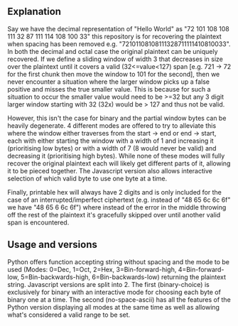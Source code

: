 ## Explanation
Say we have the decimal representation of "Hello World" as "72 101 108 108 111 32 87 111 114 108 100 33" this repository is for recovering the plaintext when spacing has been removed e.g. "72101108108111328711111410810033". In both the decimal and octal case the original plaintext can be uniquely recovered. If we define a sliding window of width 3 that decreases in size over the plaintext until it covers a valid (32<=value<127) span [e.g. 721 -> 72 for the first chunk then move the window to 101 for the second], then we never encounter a situation where the larger window picks up a false positive and misses the true smaller value. This is because for such a situation to occur the smaller value would need to be >=32 but any 3 digit larger window starting with 32 (32x) would be > 127 and thus not be valid.

However, this isn't the case for binary and the partial window bytes can be heavily degenerate. 4 different modes are offered to try to alleviate this where the window either traverses from the start -> end or end -> start, each with either starting the window with a width of 1 and increasing it (prioritising low bytes) or with a width of 7 (8 would never be valid) and decreasing it (prioritising high bytes). While none of these modes will fully recover the original plaintext each will likely get different parts of it, allowing it to be pieced together. The Javascript version also allows interactive selection of which valid byte to use one byte at a time.

Finally, printable hex will always have 2 digits and is only included for the case of an interrupted/imperfect ciphertext (e.g. instead of "48 65 6c 6c 6f" we have "48 65 6 6c 6f") where instead of the error in the middle throwing off the rest of the plaintext it's gracefully skipped over until another valid span is encountered.

## Usage and versions
Python offers function accepting string without spacing and the mode to be used (Modes: 0=Dec, 1=Oct, 2=Hex, 3=Bin-forward-high, 4=Bin-forward-low, 5=Bin-backwards-high, 6=Bin-backwards-low) returning the plaintext string. Javascript versions are split into 2. The first (binary-choice) is exclusively for binary with an interactive mode for choosing each byte of binary one at a time. The second (no-space-ascii) has all the features of the Python version displaying all modes at the same time as well as allowing what's considered a valid range to be set.
